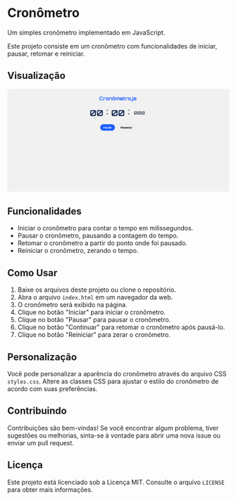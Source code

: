 # Cronômetro

Um simples cronômetro implementado em JavaScript.

Este projeto consiste em um cronômetro com funcionalidades de iniciar, pausar, retomar e reiniciar.

## Visualização

![Cronômetro](cronometro.png)



## Funcionalidades

- Iniciar o cronômetro para contar o tempo em milissegundos.
- Pausar o cronômetro, pausando a contagem do tempo.
- Retomar o cronômetro a partir do ponto onde foi pausado.
- Reiniciar o cronômetro, zerando o tempo.

## Como Usar

1. Baixe os arquivos deste projeto ou clone o repositório.
2. Abra o arquivo `index.html` em um navegador da web.
3. O cronômetro será exibido na página.
4. Clique no botão "Iniciar" para iniciar o cronômetro.
5. Clique no botão "Pausar" para pausar o cronômetro.
6. Clique no botão "Continuar" para retomar o cronômetro após pausá-lo.
7. Clique no botão "Reiniciar" para zerar o cronômetro.

## Personalização

Você pode personalizar a aparência do cronômetro através do arquivo CSS `styles.css`. Altere as classes CSS para ajustar o estilo do cronômetro de acordo com suas preferências.

## Contribuindo

Contribuições são bem-vindas! Se você encontrar algum problema, tiver sugestões ou melhorias, sinta-se à vontade para abrir uma nova issue ou enviar um pull request.

## Licença

Este projeto está licenciado sob a Licença MIT. Consulte o arquivo `LICENSE` para obter mais informações.

